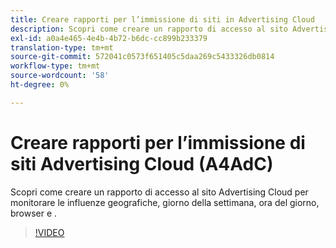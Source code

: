 ```yaml
---
title: Creare rapporti per l’immissione di siti in Advertising Cloud
description: Scopri come creare un rapporto di accesso al sito Advertising Cloud per monitorare le influenze geografiche, giorno della settimana, ora del giorno, browser e .
exl-id: a0a4e465-4e4b-4b72-b6dc-cc899b233379
translation-type: tm+mt
source-git-commit: 572041c0573f651405c5daa269c5433326db0814
workflow-type: tm+mt
source-wordcount: '58'
ht-degree: 0%

---
```


# Creare rapporti per l’immissione di siti Advertising Cloud (A4AdC)

Scopri come creare un rapporto di accesso al sito Advertising Cloud per monitorare le influenze geografiche, giorno della settimana, ora del giorno, browser e .

>[!VIDEO](https://video.tv.adobe.com/v/33921)
